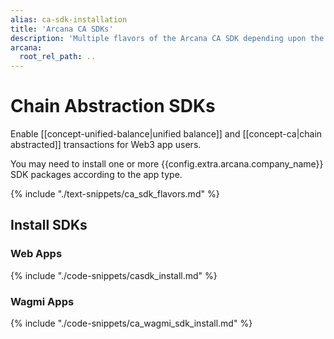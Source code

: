 ```yaml
---
alias: ca-sdk-installation
title: 'Arcana CA SDKs'
description: 'Multiple flavors of the Arcana CA SDK depending upon the app type. Use the correct SDK package for installation. For Web apps, use the CA SDK. For Wagmi apps, use the CA Wagmi SDK.'
arcana:
  root_rel_path: ..
---
```


# Chain Abstraction SDKs

Enable [[concept-unified-balance|unified balance]] and [[concept-ca|chain abstracted]] transactions for Web3 app users.

You may need to install one or more {{config.extra.arcana.company_name}} SDK packages
according to the app type.

{% include "./text-snippets/ca_sdk_flavors.md" %}

## Install SDKs

### Web Apps

{% include "./code-snippets/casdk_install.md" %}

### Wagmi Apps

{% include "./code-snippets/ca_wagmi_sdk_install.md" %}
